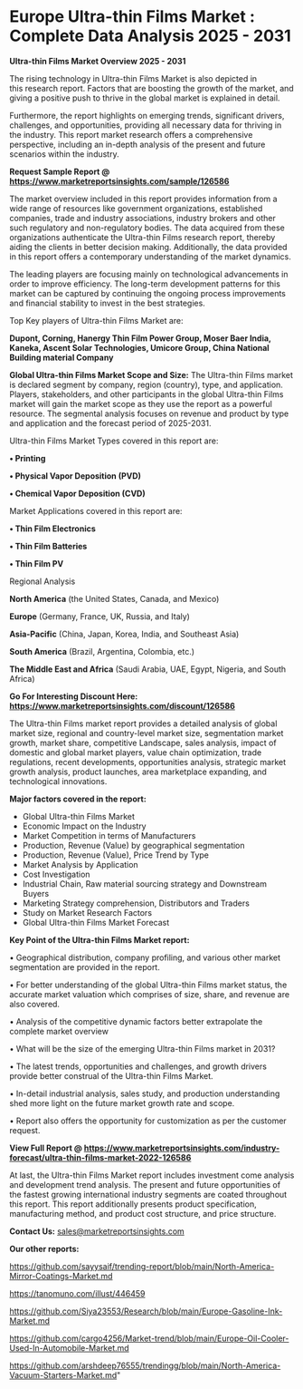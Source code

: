 # Europe Ultra-thin Films Market : Complete Data Analysis 2025 - 2031

<Strong> Ultra-thin Films Market Overview 2025 - 2031</strong>

The rising technology in Ultra-thin Films Market is also depicted in this research report. Factors that are boosting the growth of the market, and giving a positive push to thrive in the global market is explained in detail.

Furthermore, the report highlights on emerging trends, significant drivers, challenges, and opportunities, providing all necessary data for thriving in the industry. This report market research offers a comprehensive perspective, including an in-depth analysis of the present and future scenarios within the industry.

<strong>Request Sample Report @ <a href=https://www.marketreportsinsights.com/sample/126586>https://www.marketreportsinsights.com/sample/126586</a></strong>

The market overview included in this report provides information from a wide range of resources like government organizations, established companies, trade and industry associations, industry brokers and other such regulatory and non-regulatory bodies. The data acquired from these organizations authenticate the Ultra-thin Films research report, thereby aiding the clients in better decision making. Additionally, the data provided in this report offers a contemporary understanding of the market dynamics.

The leading players are focusing mainly on technological advancements in order to improve efficiency. The long-term development patterns for this market can be captured by continuing the ongoing process improvements and financial stability to invest in the best strategies.

Top Key players of Ultra-thin Films Market are:

<strong>Dupont, Corning, Hanergy Thin Film Power Group, Moser Baer India, Kaneka, Ascent Solar Technologies, Umicore Group, China National Building material Company</strong>

<strong><b>Global Ultra-thin Films Market Scope and Size:</b></strong>
The Ultra-thin Films market is declared segment by company, region (country), type, and application. Players, stakeholders, and other participants in the global Ultra-thin Films market will gain the market scope as they use the report as a powerful resource. The segmental analysis focuses on revenue and product by type and application and the forecast period of 2025-2031.

Ultra-thin Films Market Types covered in this report are:

<strong>• Printing

• Physical Vapor Deposition (PVD)

• Chemical Vapor Deposition (CVD)</strong>

Market Applications covered in this report are:

<strong>• Thin Film Electronics

• Thin Film Batteries

• Thin Film PV</strong> 

Regional Analysis

<strong>North America</strong> (the United States, Canada, and Mexico)

<strong>Europe</strong> (Germany, France, UK, Russia, and Italy)

<strong>Asia-Pacific</strong> (China, Japan, Korea, India, and Southeast Asia)

<strong>South America</strong> (Brazil, Argentina, Colombia, etc.)

<strong>The Middle East and Africa</strong> (Saudi Arabia, UAE, Egypt, Nigeria, and South Africa)

<strong>Go For Interesting Discount Here: <a href=https://www.marketreportsinsights.com/discount/126586>https://www.marketreportsinsights.com/discount/126586</a></strong>

The Ultra-thin Films market report provides a detailed analysis of global market size, regional and country-level market size, segmentation market growth, market share, competitive Landscape, sales analysis, impact of domestic and global market players, value chain optimization, trade regulations, recent developments, opportunities analysis, strategic market growth analysis, product launches, area marketplace expanding, and technological innovations.

<strong><b>Major factors covered in the report:</b></strong>
<ul>
  <li>Global Ultra-thin Films Market </li>
  <li>Economic Impact on the Industry</li>
  <li>Market Competition in terms of Manufacturers</li>
  <li>Production, Revenue (Value) by geographical segmentation</li>
  <li>Production, Revenue (Value), Price Trend by Type</li>
  <li>Market Analysis by Application</li>
  <li>Cost Investigation</li>
  <li>Industrial Chain, Raw material sourcing strategy and Downstream Buyers</li>
  <li>Marketing Strategy comprehension, Distributors and Traders</li>
  <li>Study on Market Research Factors</li>
  <li>Global Ultra-thin Films Market Forecast</li>
</ul>

<strong><b>Key Point of the Ultra-thin Films Market report:</b></strong>

• Geographical distribution, company profiling, and various other market segmentation are provided in the report.

• For better understanding of the global Ultra-thin Films market status, the accurate market valuation which comprises of size, share, and revenue are also covered.

• Analysis of the competitive dynamic factors better extrapolate the complete market overview

• What will be the size of the emerging Ultra-thin Films market in 2031?

• The latest trends, opportunities and challenges, and growth drivers provide better construal of the Ultra-thin Films Market.

• In-detail industrial analysis, sales study, and production understanding shed more light on the future market growth rate and scope.

• Report also offers the opportunity for customization as per the customer request.

<strong><b>View Full Report @ <a href=https://www.marketreportsinsights.com/industry-forecast/ultra-thin-films-market-2022-126586>https://www.marketreportsinsights.com/industry-forecast/ultra-thin-films-market-2022-126586</a></b></strong>


At last, the Ultra-thin Films Market report includes investment come analysis and development trend analysis. The present and future opportunities of the fastest growing international industry segments are coated throughout this report. This report additionally presents product specification, manufacturing method, and product cost structure, and price structure.

<strong>Contact Us:</strong>
sales@marketreportsinsights.com

<strong>Our other reports:</strong>

<a href=https://github.com/sayysaif/trending-report/blob/main/North-America-Mirror-Coatings-Market.md>https://github.com/sayysaif/trending-report/blob/main/North-America-Mirror-Coatings-Market.md</a>

<a href=https://tanomuno.com/illust/446459>https://tanomuno.com/illust/446459</a>

<a href=https://github.com/Siya23553/Research/blob/main/Europe-Gasoline-Ink-Market.md>https://github.com/Siya23553/Research/blob/main/Europe-Gasoline-Ink-Market.md</a>

<a href=https://github.com/cargo4256/Market-trend/blob/main/Europe-Oil-Cooler-Used-In-Automobile-Market.md>https://github.com/cargo4256/Market-trend/blob/main/Europe-Oil-Cooler-Used-In-Automobile-Market.md</a>

<a href=https://github.com/arshdeep76555/trendingg/blob/main/North-America-Vacuum-Starters-Market.md>https://github.com/arshdeep76555/trendingg/blob/main/North-America-Vacuum-Starters-Market.md</a>"
